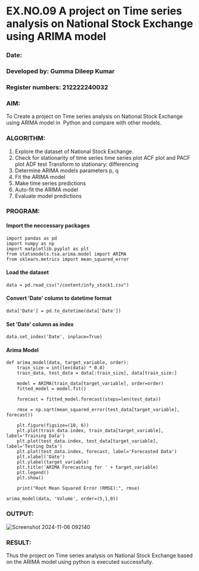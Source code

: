# EX.NO.09        A project on Time series analysis on National Stock Exchange using ARIMA model 

### Date: 
### Developed by: Gumma Dileep Kumar
### Register numbers: 212222240032

### AIM:
To Create a project on Time series analysis on National Stock Exchange using ARIMA model in  Python and compare with other models.
### ALGORITHM:
1. Explore the dataset of National Stock Exchange. 
2. Check for stationarity of time series time series plot
   ACF plot and PACF plot
   ADF test
   Transform to stationary: differencing
3. Determine ARIMA models parameters p, q
4. Fit the ARIMA model
5. Make time series predictions
6. Auto-fit the ARIMA model
7. Evaluate model predictions
### PROGRAM:


#### Import the neccessary packages

```
import pandas as pd
import numpy as np
import matplotlib.pyplot as plt
from statsmodels.tsa.arima.model import ARIMA
from sklearn.metrics import mean_squared_error
```

#### Load the dataset
```
data = pd.read_csv("/content/infy_stock1.csv")
```
#### Convert 'Date' column to datetime format
```
data['Date'] = pd.to_datetime(data['Date'])
```
#### Set 'Date' column as index
```
data.set_index('Date', inplace=True)
```
#### Arima Model
```
def arima_model(data, target_variable, order):
    train_size = int(len(data) * 0.8)
    train_data, test_data = data[:train_size], data[train_size:]

    model = ARIMA(train_data[target_variable], order=order)
    fitted_model = model.fit()

    forecast = fitted_model.forecast(steps=len(test_data))

    rmse = np.sqrt(mean_squared_error(test_data[target_variable], forecast))

    plt.figure(figsize=(10, 6))
    plt.plot(train_data.index, train_data[target_variable], label='Training Data')
    plt.plot(test_data.index, test_data[target_variable], label='Testing Data')
    plt.plot(test_data.index, forecast, label='Forecasted Data')
    plt.xlabel('Date')
    plt.ylabel(target_variable)
    plt.title('ARIMA Forecasting for ' + target_variable)
    plt.legend()
    plt.show()

    print("Root Mean Squared Error (RMSE):", rmse)

arima_model(data, 'Volume', order=(5,1,0))

```




### OUTPUT:

![Screenshot 2024-11-06 092140](https://github.com/user-attachments/assets/1eb0df5b-b6b8-495f-8fbe-9cda1539c390)




### RESULT:
Thus the project on Time series analysis on National Stock Exchange based on the ARIMA model using python is executed successfully.
